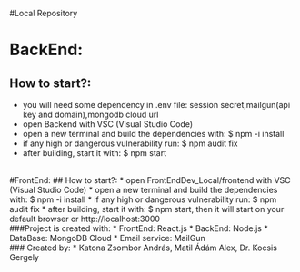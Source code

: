 #Local Repository
<br/>
# BackEnd:
## How to start?:
*  you will need some dependency in .env file: session secret,mailgun(api key and domain),mongodb cloud url
*  open Backend with VSC (Visual Studio Code)
*  open a new terminal and build the dependencies with: $ npm -i install
*  if any high or dangerous vulnerability run: $ npm audit fix
*  after building, start it with: $ npm start
<br/>
#FrontEnd:
## How to start?:
*  open FrontEndDev_Local/frontend with VSC (Visual Studio Code)
*  open a new terminal and build the dependencies with: $ npm -i install
*  if any  high or dangerous vulnerability run: $ npm audit fix
*  after building, start it with: $ npm start, then it will start on your default browser or http://localhost:3000
<br/>
###Project is created with:
* FrontEnd: React.js
* BackEnd: Node.js
* DataBase: MongoDB Cloud
* Email service: MailGun
<br/>
### Created by: 
* Katona Zsombor András, Matil Ádám Alex, Dr. Kocsis Gergely
